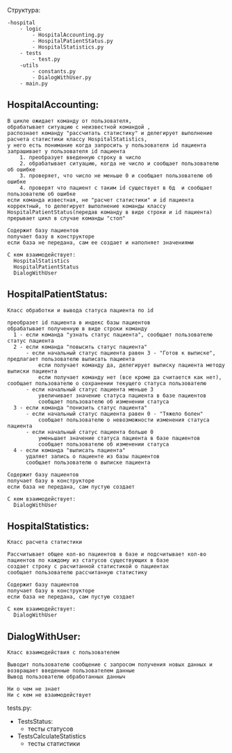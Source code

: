 

Структура:

    -hospital 
        - logic
            - HospitalAccounting.py
            - HospitalPatientStatus.py
            - HospitalStatistics.py
        - tests
            - test.py
        -utils
            - constants.py
            - DialogWithUser.py
        - main.py

## HospitalAccounting:
    В цикле ожидает команду от пользователя, 
    обрабатывает ситуацию с неизвестной командой , 
    распознает команду "рассчитать статистику" и делегирует выполнение расчета статистики классу HospitalStatistics,
    у него есть понимание когда запросить у пользователя id пациента
    запрашивает у пользователя id пациента
        1. преобразует введенную строку в число 
        2. обрабатывает ситуацию, когда не число и сообщает пользователю об ошибке
        3. проверяет, что число не меньше 0 и сообщает пользователю об ошибке
        4. проверят что пациент с таким id существует в бд  и сообщает пользователю об ошибке
    если команда известная, не "расчет статистики" и id пациента корректный, то делегирует выполнение команды классу HospitalPatientStatus(передав команду в виде строки и id пациента)
    прерывает цикл в случае команды "стоп" 

    Содержит базу пациентов
    получает базу в конструкторе 
    если база не передана, сам ее создает и наполняет значениями

    С кем взаимодействует:
      HospitalStatistics
      HospitalPatientStatus
      DialogWithUser


## HospitalPatientStatus:

    Класс обработки и вывода статуса пациента по id 

    преобразет id пациента в индекс базы пациентов
    обрабатывает полученную в виде строки команду 
      1 - если команда "узнать статус пациента", сообщает пользователю статус пациента 
      2 - если команда "повысить статус пациента"
          - если начальный статус пациента равен 3 - "Готов к выписке", предлагает пользователю выписать пациента
              если получает команду да, делегирует выписку пациента методу выписки пациента
              если получает команду нет (все кроме да считается как нет), сообщает пользователю о сохранении текущего статуса пользователю
          - если начальный статус пациента меньше 3 
              увеличивает значение статуса пациента в базе пациентов 
              сообщает пользователю об изменении статуса
      3 - если команда "понизить статус пациента"
          - если начальный статус пациента равен 0 - "Тяжело болен"
              сообщает пользователю о невозможности изменения статуса пациента
          - если начальный статус пациента больше 0 
              уменьшает значение статуса пациента в базе пациентов 
              сообщает пользователю об изменении статуса
      4 - если команда "выписать пациента"
          удаляет запись о пациенте из базы пациентов 
          сообщает пользователю о выписке пациента 

    Содержит базу пациентов
    получает базу в конструкторе 
    если база не передана, сам пустую создает 

    С кем взаимодействует:
      DialogWithUser



## HospitalStatistics:
    Класс расчета статистики 

    Рассчитывает общее кол-во пациентов в базе и подсчитывает кол-во пациентов по каждому из статусов существующих в базе 
    создает строку с расчитанной статистикой о пациентах
    сообщает пользователю рассчитанную статистику 

    Содержит базу пациентов
    получает базу в конструкторе 
    если база не передана, сам пустую создает 

    С кем взаимодействует:
      DialogWithUser

## DialogWithUser:

    Класс взаимодействия с пользователем 

    Выводит пользователю сообщение с запросом получения новых данных и возвращает введенные пользователем данные 
    Вывод пользователю обработанных данныч 

    Ни о чем не знает 
    Ни с кем не взаимодействует 


tests.py:
- TestsStatus: 
  - тесты статусов
- TestsCalculateStatistics
  - тесты статистики 